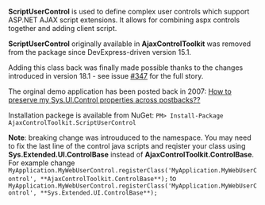 **ScriptUserControl** is used to define complex user controls which support ASP.NET AJAX script extensions.
It allows for combining aspx controls together and adding client script.

**ScriptUserControl** originally available in **AjaxControlToolkit** was removed from the package since DevExpress-driven version 15.1.

Adding this class back was finally made possible thanks to the changes introduced in version 18.1 - see issue [#347](https://github.com/DevExpress/AjaxControlToolkit/pull/347) for the full story.

The orginal demo application has been posted back in 2007: [How to preserve my Sys.UI.Control properties across postbacks??](https://forums.asp.net/t/1119462.aspx?How+to+preserve+my+Sys+UI+Control+properties+across+postbacks+)

Installation packege is available from NuGet: `PM> Install-Package AjaxControlToolkit.ScriptUserControl`

__Note__: breaking change was introuduced to the namespace. You may need to fix the last line of the control java scripts and reqister your class using **Sys.Extended.UI.ControlBase** instead of **AjaxControlToolkit.ControlBase**.
For example change `MyApplication.MyWebUserControl.registerClass('MyApplication.MyWebUserControl', **AjaxControlToolkit.ControlBase**);`
to `MyApplication.MyWebUserControl.registerClass('MyApplication.MyWebUserControl', **Sys.Extended.UI.ControlBase**);`
